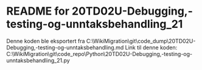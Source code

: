 # README for 20TD02U-Debugging,-testing-og-unntaksbehandling_21
Denne koden ble eksportert fra C:\WikiMigration\git\code_dump\20TD02U-Debugging,-testing-og-unntaksbehandling.md
Link til denne koden: C:\WikiMigration\git\code_repo\Python\20TD02U-Debugging,-testing-og-unntaksbehandling_21.py
